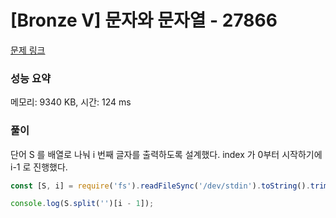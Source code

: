 # [Bronze V] 문자와 문자열 - 27866

[문제 링크](https://www.acmicpc.net/problem/27866)

### 성능 요약

메모리: 9340 KB, 시간: 124 ms

### 풀이

단어 S 를 배열로 나눠 i 번째 글자를 출력하도록 설계했다. index 가 0부터 시작하기에 i-1 로 진행했다.

```javascript
const [S, i] = require('fs').readFileSync('/dev/stdin').toString().trim().split('\n');

console.log(S.split('')[i - 1]);
```
